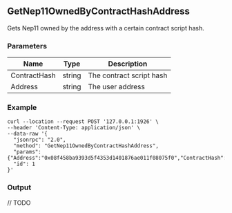 ## GetNep11OwnedByContractHashAddress

Gets Nep11 owned by the address with a certain contract script hash.

### Parameters

| Name         | Type   | Description       |
| ---------------- | -------------- | ------- |
| ContractHash    | string | The contract script hash |
| Address    | string | The user address |

### Example
```shell
curl --location --request POST '127.0.0.1:1926' \
--header 'Content-Type: application/json' \
--data-raw '{  
  "jsonrpc": "2.0",
  "method": "GetNep11OwnedByContractHashAddress",
  "params": {"Address":"0x08f458ba9393d5f4353d1401876ae011f08075f0","ContractHash":"0x4a2bb471a07cc7c22e7ff30462287136799aa4f5"},
  "id": 1
}'
```

### Output

// TODO

